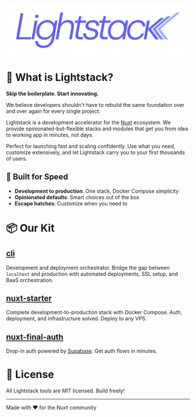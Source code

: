 ![Lighstack logo](https://raw.githubusercontent.com/lightstack-dev/.github/refs/heads/main/assets/lighstack-logo-2025-08-protected.svg)

# 🎯 What is Lightstack?

**Skip the boilerplate. Start innovating.**

We believe developers shouldn't have to rebuild the same foundation over and over again for every single project.

Lightstack is a development accelerator for the [Nuxt](https://nuxt.com/) ecosystem. We provide opinionated-but-flexible stacks and modules that get you from idea to working app in minutes, not days.

Perfect for launching fast and scaling confidently. Use what you need, customize extensively, and let Lightstack carry you to your first thousands of users.

## 🚀 Built for Speed

- **Development to production**: One stack, Docker Compose simplicity
- **Opinionated defaults**: Smart choices out of the box
- **Escape hatches**: Customize when you need to

# 📦 Our Kit

## [cli](https://github.com/lightstack-dev/cli)

Development and deployment orchestrator. Bridge the gap between `localhost` and production with automated deployments, SSL setup, and BaaS orchestration.

## [nuxt-starter](https://github.com/lightstack-dev/nuxt-starter)

Complete development-to-production stack with Docker Compose. Auth, deployment, and infrastructure solved. Deploy to any VPS.

## [nuxt-final-auth](https://github.com/lightstack-dev/nuxt-final-auth)

Drop-in auth powered by [Supabase](https://supabase.com/). Get auth flows in minutes.

# 📄 License

All Lightstack tools are MIT licensed. Build freely!

---

Made with ❤️ for the Nuxt community
